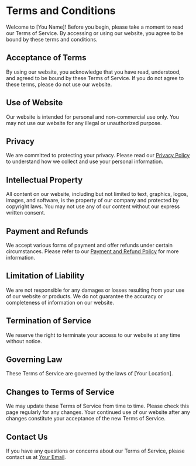 # Terms and Conditions

Welcome to [You Name]! Before you begin, please take a moment to read our Terms of Service. By accessing or using our website, you agree to be bound by these terms and conditions.

## Acceptance of Terms

By using our website, you acknowledge that you have read, understood, and agreed to be bound by these Terms of Service. If you do not agree to these terms, please do not use our website.

## Use of Website

Our website is intended for personal and non-commercial use only. You may not use our website for any illegal or unauthorized purpose.

## Privacy

We are committed to protecting your privacy. Please read our [Privacy Policy](#) to understand how we collect and use your personal information.

## Intellectual Property

All content on our website, including but not limited to text, graphics, logos, images, and software, is the property of our company and protected by copyright laws. You may not use any of our content without our express written consent.

## Payment and Refunds

We accept various forms of payment and offer refunds under certain circumstances. Please refer to our [Payment and Refund Policy](#) for more information.

## Limitation of Liability

We are not responsible for any damages or losses resulting from your use of our website or products. We do not guarantee the accuracy or completeness of information on our website.

## Termination of Service

We reserve the right to terminate your access to our website at any time without notice.

## Governing Law

These Terms of Service are governed by the laws of [Your Location].

## Changes to Terms of Service

We may update these Terms of Service from time to time. Please check this page regularly for any changes. Your continued use of our website after any changes constitute your acceptance of the new Terms of Service.

## Contact Us

If you have any questions or concerns about our Terms of Service, please contact us at [Your Email](mailto:email@example.com).
